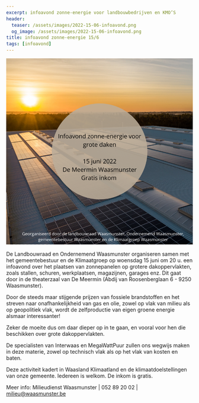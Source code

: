 ```yaml
---
excerpt: infoavond zonne-energie voor landbouwbedrijven en KMO’S
header:
  teaser: /assets/images/2022-15-06-infoavond.png
  og_image: /assets/images/2022-15-06-infoavond.png
title: infoavond zonne-energie 15/6
tags: [infoavond]
---
```


![foto](/assets/images/2022-15-06-infoavond.png)

De Landbouwraad en Ondernemend Waasmunster organiseren samen met het
gemeentebestuur en de Klimaatgroep op woensdag 15 juni om 20 u. een infoavond
over het plaatsen van zonnepanelen op grotere dakoppervlakten, zoals stallen,
schuren, werkplaatsen, magazijnen, garages enz. Dit gaat door in de theaterzaal
van De Meermin (Abdij van Roosenberglaan 6 - 9250 Waasmunster).

Door de steeds maar stijgende prijzen van fossiele brandstoffen en het streven
naar onafhankelijkheid van gas en olie, zowel op vlak van milieu als op
geopolitiek vlak, wordt de zelfproductie van eigen groene energie alsmaar
interessanter!

Zeker de moeite dus om daar dieper op in te gaan, en vooral voor hen die
beschikken over grote dakoppervlakten.

De specialisten van Interwaas en MegaWattPuur zullen ons wegwijs maken in deze
materie, zowel op technisch vlak als op het vlak van kosten en baten.

Deze activiteit kadert in Waasland Klimaatland en de klimaatdoelstellingen van
onze gemeente. Iedereen is welkom. De inkom is gratis.

Meer info: Milieudienst Waasmunster | 052 89 20 02 | milieu@waasmunster.be
